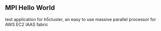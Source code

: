 MPI Hello World
------------------

test application for h5cluster, an easy to use massive parallel processor for AWS EC2 IAAS fabric

